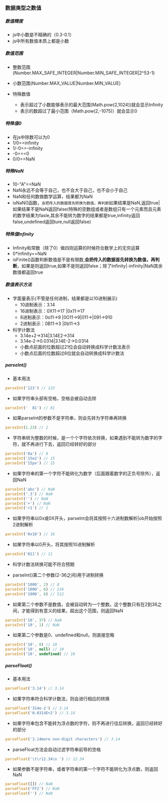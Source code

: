 ### 数据类型之数值

##### 数值精度

* js中小数是不精确的（0.3-0.1）
* js中所有数值本质上都是小数

##### 数值范围

* 整数范围(Number.MAX_SAFE_INTEGER|Number.MIN_SAFE_INTEGER|2^53-1)
* 小数范围(Number.MAX_VALUE|Number.MIN_VALUE)


* 特殊数值
  * 表示超过了小数能够表示的最大范围(Math.pow(2,1024))就会显示Infinity
  * 表示的数超过了最小范围（Math.pow(2,-1075)）就会显示0

##### 特殊值0

* 在js中除数可以为0
* 1/0==infinity
* 1/-0==-infinity
* -0===0
* 0/0==NaN

##### 特殊NaN

* 10-"A"==NaN
* NaN永远不会等于自己，也不会大于自己，也不会小于自己
* NaN和任何数做数学运算，结果都为NaN
* isNaN()函数，``会把传入的数据首先转换为数值，再判断``如果结果是NaN,返回true|如果结果不是NaN返回false(特殊的空数组或者是数组只有一个元素而且元素的数字结果为fasle,其余不能转为数字的结果都是true,infinity返回false,undefined返回ture,null返回false)

##### 特殊值Infinity

* Infinity和常数（除了0）做四则运算的时候符合数学上的无穷运算
* 0*infinity==NaN
* isFinite()函数判断数值是不是有限数,**会把传入的数据首先转换为数值，再判断**，如果是则返回true,如果不是则返回false；除了Infinity|-infinity|NaN其余数值都返回true

##### 数值表示方法

* 字面量表示(不管是任何进制，结果都是以10进制展示)
  * 10进制表示：3.14
  * 16进制表示：0X11->17 |0x11->17
  * 8进制表示：0o11->9 |0O11->9|011->|091->910
  * 2进制表示：0B11->3 |0b11->3
* 科学计数法
  * 3.14e+2->314|3.14E2->314
  * 3.14e-2->0.0314|3.14E-2->0.0314
  * 小数点前面的位数超过21位会自动转换成科学计数法表示
  * 小数点后面的位数超过6位就会自动转换成科学计数法

##### parseInt()

* 基本用法

```javascript
parseInt('123') // 123
```

* 如果字符串头部有空格，空格会被自动去除

```javascript
parseInt('  81') // 81
```

* 如果parseInt的参数不是字符串，则会先转为字符串再转换

```javascript
parseInt(1.23) // 1
```

* 字符串转为整数的时候，是一个个字符依次转换，如果遇到不能转为数字的字符，就不再进行下去，返回已经转好的部分

```javascript
parseInt('8a') // 8
parseInt('15e2') // 15
parseInt('15px') // 15
```

* 如果字符串的第一个字符不能转化为数字（后面跟着数字的正负号除外），返回NaN

```javascript
parseInt('abc') // NaN
parseInt('.3') // NaN
parseInt('') // NaN
parseInt('+') // NaN
parseInt('+1') // 1
```

* 如果字符串以0x或0X开头，parseInt会将其按照十六进制数解析|ob开始按照2进制解析

```javascript
parseInt('0x10') // 16
```

* 如果字符串以0开头，将其按照10进制解析

```javascript
parseInt('011') // 11
```

* 科学计数法转换可能不符合预期


* parseInt()第二个参数(2-36之间)用于进制转换

```javascript
parseInt('1000', 2) // 8
parseInt('1000', 6) // 216
parseInt('1000', 8) // 512
```

* 如果第二个参数不是数值，会被自动转为一个整数。这个整数只有在2到36之间，才能得到有意义的结果，超出这个范围，则返回NaN

```javascript
parseInt('10', 37) // NaN
parseInt('10', 1) // NaN
```

* 如果第二个参数是0、undefined和null，则直接忽略

```javascript
parseInt('10', 0) // 10
parseInt('10', null) // 10
parseInt('10', undefined) // 10
```

##### parseFloat()

* 基本用法

```javascript
parseFloat('3.14') // 3.14
```

* 如果字符串符合科学计数法，则会进行相应的转换

```javascript
parseFloat('314e-2') // 3.14
parseFloat('0.0314E+2') // 3.14
```

* 如果字符串包含不能转为浮点数的字符，则不再进行往后转换，返回已经转好的部分

```javascript
parseFloat('3.14more non-digit characters') // 3.14
```

* parseFloat方法会自动过滤字符串前导的空格

```javascript
parseFloat('\t\r12.34\n ') // 12.34
```

* 如果参数不是字符串，或者字符串的第一个字符不能转化为浮点数，则返回NaN

```javascript
parseFloat([]) // NaN
parseFloat('FF2') // NaN
parseFloat('') // NaN
```

